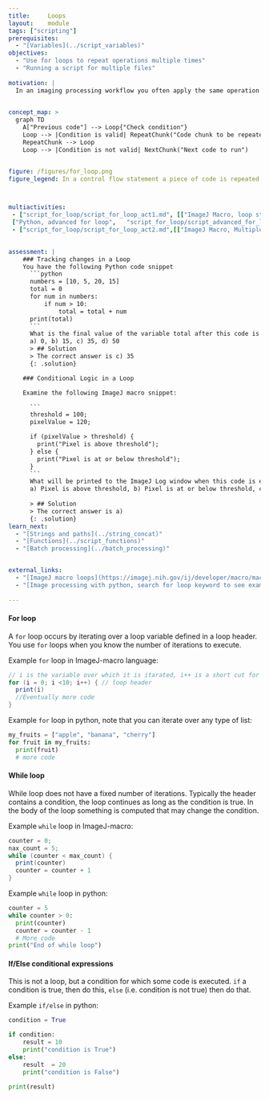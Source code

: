 ```yaml
---
title:     Loops
layout:    module
tags: ["scripting"]
prerequisites:
  - "[Variables](../script_variables)"
objectives:
  - "Use for loops to repeat operations multiple times"
  - "Running a script for multiple files"
  
motivation: |
  In an imaging processing workflow you often apply the same operation to several images, several labels, etc. In order to avoid repeating the same code many times we can use control flow statements such as a `for` loop. Loops together with `if` clauses represent extremely useful tools when programming. 

  
concept_map: >
  graph TD
    A["Previous code"] --> Loop{"Check condition"}
    Loop --> |Condition is valid| RepeatChunk("Code chunk to be repeated")
    RepeatChunk --> Loop
    Loop --> |Condition is not valid| NextChunk("Next code to run")


figure: /figures/for_loop.png
figure_legend: In a control flow statement a piece of code is repeated (loop) as long as a specific condition is valid. 



multiactivities: 
 - ["script_for_loop/script_for_loop_act1.md", [["ImageJ Macro, loop structure", "script_for_loop/activities/script_for_loop_loopstructure.ijm"], ["ImageJ Macro, example no loop",  "script_for_loop/activities/script_for_loop_measure_distances_noloop.ijm"], ["ImageJ Macro, example with loop", "script_for_loop/activities/script_for_loop_measure_distances_withloop.ijm"], ["Python, for loop",  "script_for_loop/script_for_loop_python.py"], 
 ["Python, advanced for loop",   "script_for_loop/script_advanced_for_loop.py"]]]
 - ["script_for_loop/script_for_loop_act2.md",[["ImageJ Macro, Multiple erosion", "script_for_loop/exercises/script_for_loop_erodeband.md"]]]
    

assessment: |
    ### Tracking changes in a Loop
    You have the following Python code snippet
      ```python
      numbers = [10, 5, 20, 15]
      total = 0
      for num in numbers:
          if num > 10:
              total = total + num
      print(total)
      ```
      What is the final value of the variable total after this code is executed? 
      a) 0, b) 15, c) 35, d) 50
      > ## Solution
      > The correct answer is c) 35
      {: .solution}

    ### Conditional Logic in a Loop

    Examine the following ImageJ macro snippet:

      ```
      threshold = 100;
      pixelValue = 120;

      if (pixelValue > threshold) {
        print("Pixel is above threshold");
      } else {
        print("Pixel is at or below threshold");
      }
      ```
      What will be printed to the ImageJ Log window when this code is executed?
      a) Pixel is above threshold, b) Pixel is at or below threshold, c) Nothing will be printed, d) An error will occur
      
      > ## Solution
      > The correct answer is a)
      {: .solution}
learn_next:
  - "[Strings and paths](../string_concat)"
  - "[Functions](../script_functions)"
  - "[Batch processing](../batch_processing)"


external_links:
  - "[ImageJ macro loops](https://imagej.nih.gov/ij/developer/macro/macros.html#loops)"
  - "[Image processing with python, search for loop keyword to see examples](https://datacarpentry.org/image-processing/aio/index.html)"
  
---
```

#### For loop
A `for` loop occurs by iterating over a loop variable defined in a loop header. You use `for` loops when you know the number of iterations to execute.

Example `for` loop in ImageJ-macro language:
```java
// i is the variable over which it is itarated, i++ is a short cut for i = i + 1
for (i = 0; i <10; i++) { // loop header
  print(i)
  //Eventually more code
}
```

Example `for` loop in python, note that you can iterate over any type of list:
```python
my_fruits = ["apple", "banana", "cherry"]
for fruit in my_fruits:
  print(fruit)
  # more code
```


#### While loop
While loop does not have a fixed number of iterations. Typically the header contains a condition, the loop continues as long as the condition is true.  In the body of the loop something is computed that may change the condition. 

Example `while` loop in ImageJ-macro:

```java
counter = 0;
nax_count = 5;
while (counter < max_count) {
  print(counter)
  counter = counter + 1
}
```

Example `while` loop in python:

```python 
counter = 5
while counter > 0:
  print(counter)
  counter = counter - 1 
  # More code
print("End of while loop")
```

#### If/Else conditional expressions
This is not a loop, but a condition for which some code is executed. `if` a condition is true, then do this, `else` (i.e. condition is not true) then do that.

Example `if/else` in python:
```python
condition = True

if condition:
    result = 10
    print("condition is True")
else:
    result  = 20
    print("condition is False")

print(result)
```
